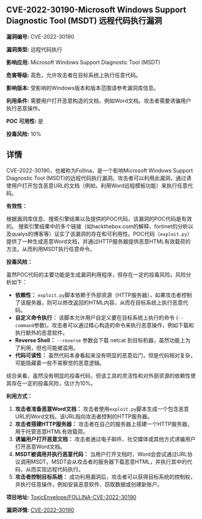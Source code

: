 ## CVE-2022-30190-Microsoft Windows Support Diagnostic Tool (MSDT) 远程代码执行漏洞

**漏洞编号:** CVE-2022-30190

**漏洞类型:** 远程代码执行

**影响应用:** Microsoft Windows Support Diagnostic Tool (MSDT)

**危害等级:** 高危，允许攻击者在目标系统上执行任意代码。

**影响版本:** 受影响的Windows版本和版本范围请参考漏洞库信息。

**利用条件:** 需要用户打开恶意构造的文档，例如Word文档。攻击者需要诱骗用户执行恶意操作。

**POC 可用性:** 是

**投毒风险:** 10%

## 详情

CVE-2022-30190，也被称为Follina，是一个影响Microsoft Windows Support Diagnostic Tool (MSDT)的远程代码执行漏洞。攻击者可以利用此漏洞，通过诱使用户打开包含恶意URL的文档（例如，利用Word远程模板功能）来执行任意代码。

**有效性：**

根据漏洞库信息、搜索引擎结果以及提供的POC代码，该漏洞的POC代码是有效的。 搜索引擎结果中的多个链接（如hackthebox.com的解释、fortinet的分析以及qualys的博客等）证实了该漏洞的存在和可利用性。POC代码（`exploit.py`）提供了一种生成恶意Word文档，并通过HTTP服务器提供恶意HTML有效载荷的方法，从而利用MSDT执行任意命令。

**投毒风险：**

虽然POC代码的主要功能是生成漏洞利用程序，但存在一定的投毒风险。风险分析如下：

*   **依赖性：**  `exploit.py`脚本依赖于外部资源（HTTP服务器），如果攻击者控制了该服务器，则可以修改返回的HTML内容，从而在目标系统上执行恶意代码。 
*   **自定义命令执行：**  该脚本允许用户自定义要在目标系统上执行的命令 (`--command`参数)。攻击者可以通过精心构造的命令来执行恶意操作，例如下载和执行额外的恶意软件。
*  **Reverse Shell：** `--reverse` 参数会下载 netcat 到目标机器，虽然功能上为了利用，但也可能被滥用。
*   **代码可读性：**  虽然代码本身看起来没有明显的恶意后门，但是代码相对复杂，可能隐藏着一些不易察觉的恶意逻辑。

综合来看，虽然没有明显的投毒代码，但该工具的灵活性和对外部资源的依赖性使其存在一定的投毒风险，估计为10%。

**利用方式：**

1.  **攻击者准备恶意Word文档：**  攻击者使用`exploit.py`脚本生成一个包含恶意URL的Word文档。该URL指向攻击者控制的HTTP服务器。
2.  **攻击者搭建HTTP服务器：**  攻击者在自己的服务器上搭建一个HTTP服务器，用于托管恶意HTML有效载荷。
3.  **诱骗用户打开恶意文档：**  攻击者通过电子邮件、社交媒体或其他方式诱骗用户打开恶意Word文档。
4.  **MSDT被调用并执行恶意代码：**  当用户打开文档时，Word会尝试通过URL协议调用MSDT。MSDT会从攻击者的服务器下载恶意HTML，并执行其中的代码，从而实现远程代码执行。
5.  **攻击者控制目标系统：**  成功利用漏洞后，攻击者可以获得目标系统的控制权，并执行任意操作，例如安装恶意软件、窃取数据或创建新账户。

**项目地址:** [ToxicEnvelope/FOLLINA-CVE-2022-30190](https://github.com/ToxicEnvelope/FOLLINA-CVE-2022-30190)

**漏洞详情:** [CVE-2022-30190](https://nvd.nist.gov/vuln/detail/CVE-2022-30190)